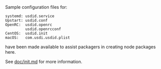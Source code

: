 Sample configuration files for:
```
systemd: usdid.service
Upstart: usdid.conf
OpenRC:  usdid.openrc
         usdid.openrcconf
CentOS:  usdid.init
macOS:   com.usdi.usdid.plist
```
have been made available to assist packagers in creating node packages here.

See [doc/init.md](../../doc/init.md) for more information.
